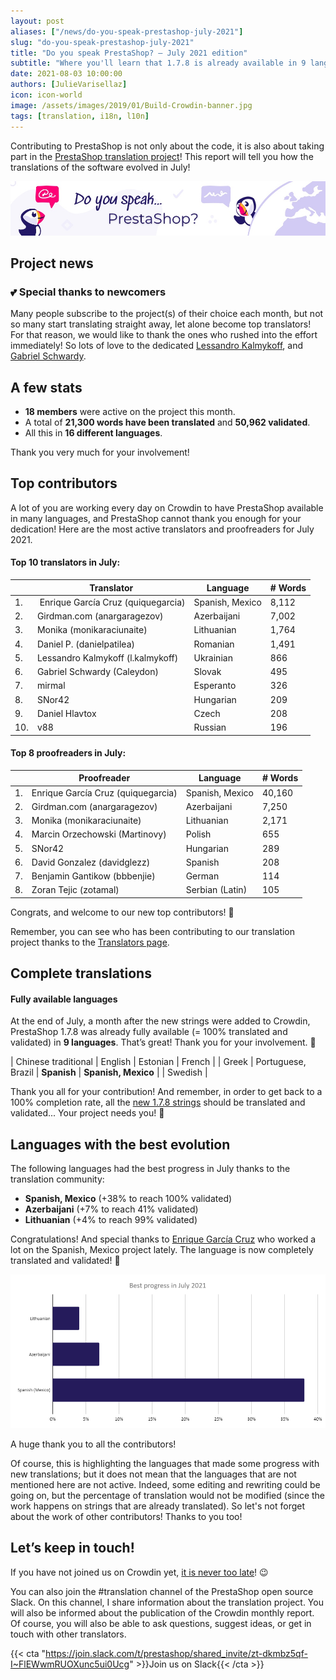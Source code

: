 ```yaml
---
layout: post
aliases: ["/news/do-you-speak-prestashop-july-2021"]
slug: "do-you-speak-prestashop-july-2021"
title: "Do you speak PrestaShop? – July 2021 edition"
subtitle: "Where you'll learn that 1.7.8 is already available in 9 languages! "
date: 2021-08-03 10:00:00
authors: [JulieVarisellaz]
icon: icon-world
image: /assets/images/2019/01/Build-Crowdin-banner.jpg
tags: [translation, i18n, l10n]
---
```


Contributing to PrestaShop is not only about the code, it is also about taking part in the [PrestaShop translation project](https://crowdin.com/project/prestashop-official)! This report will tell you how the translations of the software evolved in July!

![Crowdin Monthly banner](/assets/images/2019/01/Build-Crowdin-banner.jpg)

## Project news

### :two_hearts: Special thanks to newcomers

Many people subscribe to the project(s) of their choice each month, but not so many start translating straight away, let alone become top translators! For that reason, we would like to thank the ones who rushed into the effort immediately! So lots of love to the dedicated [Lessandro Kalmykoff](https://crowdin.com/profile/l.kalmykoff), and [Gabriel Schwardy](https://crowdin.com/profile/Caleydon). 

## A few stats
 
* **18 members** were active on the project this month.
* A total of **21,300 words have been translated** and **50,962 validated**.
* All this in **16 different languages**.
 
Thank you very much for your involvement!

## Top contributors
 
A lot of you are working every day on Crowdin to have PrestaShop available in many languages, and PrestaShop cannot thank you enough for your dedication! Here are the most active translators and proofreaders for July 2021.
 
#### Top 10 translators in July:
 
| |Translator | Language | # Words
|-|---------- | -------- | ----------------
| 1. |‫‬ Enrique García Cruz (quiquegarcia) | Spanish, Mexico | 8,112
| 2. | Girdman.com (anargaragezov) | Azerbaijani | 7,002
| 3. | Monika (monikaraciunaite) | Lithuanian | 1,764
| 4. | Daniel P. (danielpatilea) | Romanian | 1,491
| 5. | Lessandro Kalmykoff (l.kalmykoff) |Ukrainian| 866
| 6. | Gabriel Schwardy (Caleydon) | Slovak | 495
| 7. | mirmal | Esperanto | 326
| 8. | SNor42 | Hungarian | 209
| 9. | Daniel Hlavtox | Czech | 208
| 10. | v88 | Russian | 196
 
#### Top 8 proofreaders in July:
 
| | Proofreader | Language | # Words
|-| ---------- | -------- | ----------------
| 1. | Enrique García Cruz (quiquegarcia) | Spanish, Mexico | 40,160
| 2. | Girdman.com (anargaragezov) | Azerbaijani | 7,250
| 3. | Monika (monikaraciunaite) | Lithuanian | 2,171
| 4. | Marcin Orzechowski (Martinovy) | Polish | 655
| 5. | SNor42 | Hungarian | 289
| 6. | David Gonzalez (davidglezz) | Spanish | 208
| 7. | Benjamin Gantikow (bbbenjie) | German | 114
| 8. | Zoran Tejic (zotamal) | Serbian (Latin) | 105


Congrats, and welcome to our new top contributors! :clap:
 
Remember, you can see who has been contributing to our translation project thanks to the [Translators page](https://translators.prestashop.com/).
 
## Complete translations
 
#### Fully available languages
 
At the end of July, a month after the new strings were added to Crowdin, PrestaShop 1.7.8 was already fully available (= 100% translated and validated) in **9 languages**. That’s great! Thank you for your involvement. :tada:
 
| Chinese traditional | English | Estonian | French | 
| Greek | Portuguese, Brazil | **Spanish** | **Spanish, Mexico** | 
| Swedish |

Thank you all for your contribution! And remember, in order to get back to a 100% completion rate, all the [new 1.7.8 strings](https://build.prestashop.com/news/prestashop-178-translations/) should be translated and validated... Your project needs you! :muscle: 

## Languages with the best evolution

The following languages had the best progress in July thanks to the translation community:
 
* **Spanish, Mexico** (+38% to reach 100% validated) 
* **Azerbaijani** (+7% to reach 41% validated)
* **Lithuanian** (+4% to reach 99% validated)

Congratulations! And special thanks to [Enrique García Cruz](https://crowdin.com/profile/quiquegarcia) who worked a lot on the Spanish, Mexico project lately. The language is now completely translated and validated! :muscle:
 
![Best translation progress in July 2021](/assets/images/2021/08/build-crowdin-progress-july21.png)

A huge thank you to all the contributors!
 
Of course, this is highlighting the languages that made some progress with new translations; but it does not mean that the languages that are not mentioned here are not active. Indeed, some editing and rewriting could be going on, but the percentage of translation would not be modified (since the work happens on strings that are already translated). So let's not forget about the work of other contributors! Thanks to you too!

## Let’s keep in touch!

If you have not joined us on Crowdin yet, [it is never too late](https://crowdin.com/project/prestashop-official)! :wink:

You can also join the #translation channel of the PrestaShop open source Slack. On this channel, I share information about the translation project. You will also be informed about the publication of the Crowdin monthly report. Of course, you will also be able to ask questions, suggest ideas, or get in touch with other translators.

{{< cta "https://join.slack.com/t/prestashop/shared_invite/zt-dkmbz5qf-I~FlEWwmRUOXunc5ui0Ucg" >}}Join us on Slack{{< /cta >}}
